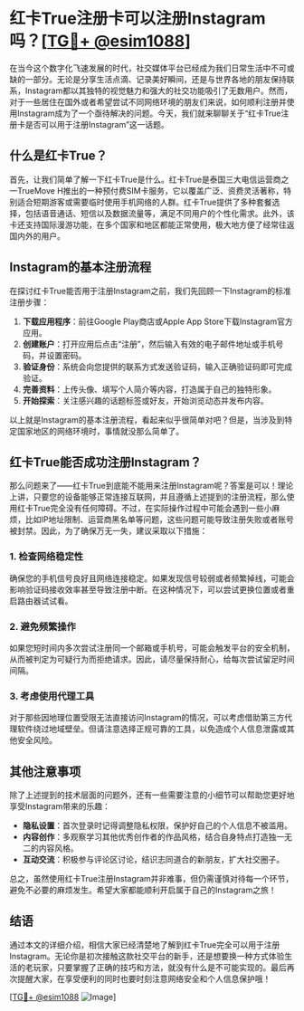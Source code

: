 # 红卡True注册卡可以注册Instagram吗？[[TG💪+ @esim1088](https://t.me/s/esim1088)]

在当今这个数字化飞速发展的时代，社交媒体平台已经成为我们日常生活中不可或缺的一部分。无论是分享生活点滴、记录美好瞬间，还是与世界各地的朋友保持联系，Instagram都以其独特的视觉魅力和强大的社交功能吸引了无数用户。然而，对于一些居住在国外或者希望尝试不同网络环境的朋友们来说，如何顺利注册并使用Instagram成为了一个亟待解决的问题。今天，我们就来聊聊关于“红卡True注册卡是否可以用于注册Instagram”这一话题。

## 什么是红卡True？

首先，让我们简单了解一下红卡True是什么。红卡True是泰国三大电信运营商之一TrueMove H推出的一种预付费SIM卡服务，它以覆盖广泛、资费灵活著称，特别适合短期游客或需要临时使用手机网络的人群。红卡True提供了多种套餐选择，包括语音通话、短信以及数据流量等，满足不同用户的个性化需求。此外，该卡还支持国际漫游功能，在多个国家和地区都能正常使用，极大地方便了经常往返国内外的用户。

## Instagram的基本注册流程

在探讨红卡True能否用于注册Instagram之前，我们先回顾一下Instagram的标准注册步骤：

1. **下载应用程序**：前往Google Play商店或Apple App Store下载Instagram官方应用。
2. **创建账户**：打开应用后点击“注册”，然后输入有效的电子邮件地址或手机号码，并设置密码。
3. **验证身份**：系统会向您提供的联系方式发送验证码，输入正确验证码即可完成验证。
4. **完善资料**：上传头像、填写个人简介等内容，打造属于自己的独特形象。
5. **开始探索**：关注感兴趣的话题标签或好友，开始浏览动态并发布内容。

以上就是Instagram的基本注册流程，看起来似乎很简单对吧？但是，当涉及到特定国家地区的网络环境时，事情就没那么简单了。

## 红卡True能否成功注册Instagram？

那么问题来了——红卡True到底能不能用来注册Instagram呢？答案是可以！理论上讲，只要您的设备能够正常连接互联网，并且遵循上述提到的注册流程，那么使用红卡True完全没有任何障碍。不过，在实际操作过程中可能会遇到一些小麻烦，比如IP地址限制、运营商黑名单等问题，这些问题可能导致注册失败或者账号被封禁。因此，为了确保万无一失，建议采取以下措施：

### 1. 检查网络稳定性
确保您的手机信号良好且网络连接稳定。如果发现信号较弱或者频繁掉线，可能会影响验证码接收效率甚至导致注册中断。在这种情况下，可以尝试更换位置或者重启路由器试试看。

### 2. 避免频繁操作
如果您短时间内多次尝试注册同一个邮箱或手机号，可能会触发平台的安全机制，从而被判定为可疑行为而拒绝请求。因此，请尽量保持耐心，给每次尝试留足时间间隔。

### 3. 考虑使用代理工具
对于那些因地理位置受限无法直接访问Instagram的情况，可以考虑借助第三方代理软件绕过地域壁垒。但请注意选择正规可靠的工具，以免造成个人信息泄露或其他安全风险。

## 其他注意事项

除了上述提到的技术层面的问题外，还有一些需要注意的小细节可以帮助您更好地享受Instagram带来的乐趣：

- **隐私设置**：首次登录时记得调整隐私权限，保护好自己的个人信息不被滥用。
- **内容创作**：多观察学习其他优秀创作者的作品风格，结合自身特点打造独一无二的内容风格。
- **互动交流**：积极参与评论区讨论，结识志同道合的新朋友，扩大社交圈子。

总之，虽然使用红卡True注册Instagram并非难事，但仍需谨慎对待每一个环节，避免不必要的麻烦发生。希望大家都能顺利开启属于自己的Instagram之旅！

## 结语

通过本文的详细介绍，相信大家已经清楚地了解到红卡True完全可以用于注册Instagram。无论你是初次接触这款社交平台的新手，还是想要换一种方式体验生活的老玩家，只要掌握了正确的技巧和方法，就没有什么是不可能实现的。最后再次提醒大家，在享受便利的同时也要时刻注意网络安全和个人信息保护哦！

[[TG💪+ @esim1088](https://t.me/s/esim1088) ![Image](https://i.postimg.cc/4NQfJmqS/Snipaste-2025-05-13-00-14-12.png)]